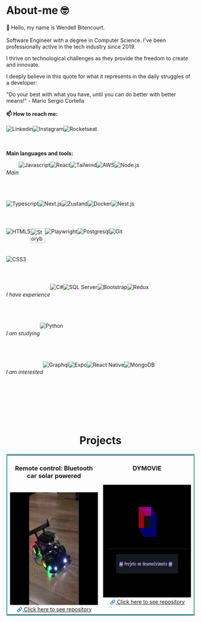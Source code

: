 # About-me 🤓

👋 Hello, my name is Wendell Bitencourt. 
<br/>
<br/>
Software Engineer with a degree in Computer Science. I've been professionally active in the tech industry since 2019.

I thrive on technological challenges as they provide the freedom to create and innovate.

I deeply believe in this quote for what it represents in the daily struggles of a developer:

"Do your best with what you have, until you can do better with better means!" - Mario Sergio Cortella
<br> 
<br/>
**📫 How to reach me:**
<br/>
<br/>
<a href="https://www.linkedin.com/in/wendell-bitencourt/" target="blank"><img title="Linkedin" align="left" height="40" src="https://cdn-icons-png.flaticon.com/512/145/145807.png"></a>
<a href="https://www.instagram.com/wbitencourt.dev/" target="blank"><img title="Instagram" align="left" height="40" src="https://cdn-icons-png.flaticon.com/512/3955/3955024.png"></a>
<a href="https://app.rocketseat.com.br/me/wendell-bitencourt" target="blank"><img title="Rocketseat" align="left" height="40" src="https://media.licdn.com/dms/image/D4D0BAQGWWA3gGWJ3Sg/company-logo_100_100/0/1701903187680/rocketseat_logo?e=1728518400&v=beta&t=rWmhFBjkcTDdj4a6xa4Xm07369nB6lfFJc53ovmFN7k"></a>
<br/>
<br/>
<br/>

**Main languages and tools:**
<div style="display: flex;">
    <h6>Main</h6>
    <a href="https://www.javascript.com/" target="blank"><img title="Javascript" align="left" height="40" src="https://xesque.rocketseat.dev/platform/tech/javascript.svg"></a>
    <a href="https://reactjs.org/" target="blank"><img title="React" align="left" height="40" src="https://xesque.rocketseat.dev/platform/tech/reactjs.svg"></a>
    <a href="https://tailwindcss.com/" target="blank"><img title="Tailwind" align="left" height="40" src="https://xesque.rocketseat.dev/platform/tech/tailwind.svg"></a>
    <a href="https://aws.amazon.com/" target="blank"><img title="AWS" align="left" height="40" src="https://xesque.rocketseat.dev/platform/tech/aws.svg"></a>
    <a href="https://nodejs.org/en/" target="blank"><img title="Node.js" align="left" height="40" src="https://xesque.rocketseat.dev/platform/tech/node.svg"></a>
</div>
<br/>
<br/>
<div style="display: flex;">
    <a href="https://www.typescriptlang.org/" target="blank"><img title="Typescript" align="left" height="40" src="https://xesque.rocketseat.dev/platform/tech/typescript.svg"></a>
    <a href="https://nextjs.org/" target="blank"><img title="Next.js" align="left" height="40" src="https://xesque.rocketseat.dev/platform/tech/nextjs.svg"></a>
    <a href="https://zustand-demo.pmnd.rs/" target="blank"><img title="Zustand" align="left" height="40" src="https://xesque.rocketseat.dev/platform/tech/1683814464431.png"></a>
    <a href="https://www.docker.com/" target="blank"><img title="Docker" align="left" height="40" src="https://xesque.rocketseat.dev/platform/tech/docker.svg"></a>
    <a href="https://nestjs.com/" target="blank"><img title="Nest.js" align="left" height="40" src="https://xesque.rocketseat.dev/platform/tech/1663679627579.svg"></a>
</div>
<br/>
<br/>
<div style="display: flex;">
    <a href="https://www.w3.org/html/" target="blank"><img title="HTML5" align="left" height="40" src="https://xesque.rocketseat.dev/platform/tech/html5.svg"></a>
    <a href="https://storybook.js.org/" target="blank"><img title="Storybook" align="left" height="40" width="40" src="https://static-00.iconduck.com/assets.00/storybook-icon-icon-412x512-341bo8r1.png"></a>
    <a href="https://playwright.dev" target="blank"><img title="Playwright" align="left" height="40" src="https://playwright.dev/img/playwright-logo.svg"></a> 
    <a href="https://www.postgresql.org/" target="blank"><img title="Postgresql" align="left" height="40" src="https://xesque.rocketseat.dev/platform/tech/postgresql.svg"></a>
    <a href="https://git-scm.com/" target="blank"><img title="Git" align="left" height="40" src="https://xesque.rocketseat.dev/platform/tech/git.svg"></a>
</div>
<br/>
<br/>
<div style="display: flex;">
    <a href="https://www.w3.org/Style/CSS/Overview.en.html" target="blank"><img title="CSS3" align="left" height="40" src="https://xesque.rocketseat.dev/platform/tech/css3.svg"></a>
</div>
<br/>
<br/>
<div style="display: flex;">
    <h6>I have experience</h6>
    <a href="https://learn.microsoft.com/en-us/dotnet/csharp/" target="blank"><img title="C#" align="left" height="40" src="https://xesque.rocketseat.dev/platform/tech/c-sharp.svg"></a>
    <a href="https://www.microsoft.com/en-us/sql-server/" target="blank"><img title="SQL Server" align="left" height="40" src="https://xesque.rocketseat.dev/platform/tech/sql-server.svg"></a>
    <a href="https://getbootstrap.com/" target="blank"><img title="Bootstrap" align="left" height="40" src="https://xesque.rocketseat.dev/platform/tech/bootstrap.svg"></a>
    <a href="https://redux.js.org/" target="blank"><img title="Redux" align="left" height="40" src="https://xesque.rocketseat.dev/platform/tech/redux.svg"></a>
    
</div>
<br/>
<br/>
<div style="display: flex;">
    <h6>I am studying</h6>
    <a href="https://www.python.org/" target="blank"><img title="Python" align="left" height="40" src="https://xesque.rocketseat.dev/platform/tech/python.svg"></a>
</div>
<br/>
<br/>
<div style="display: flex;">
    <h6>I am interested</h6>
    <a href="https://graphql.org/" target="blank"><img title="Graphql" align="left" height="40" src="https://xesque.rocketseat.dev/platform/tech/graphql.svg"></a>
    <a href="https://expo.dev" target="blank"><img title="Expo" align="left" height="40" src="https://xesque.rocketseat.dev/platform/tech/1663680122056.svg"></a>
    <a href="https://reactnative.dev/" target="blank"><img title="React Native" align="left" height="40" src="https://xesque.rocketseat.dev/platform/tech/react-native.svg"></a>
    <a href="https://www.mongodb.com/" target="blank"><img title="MongoDB" align="left" height="40" src="https://xesque.rocketseat.dev/platform/tech/mongodb.svg"></a>
</div>
<br/>
<br/>
<br/>
<br/>
<div align="center">
    
</div>
<br/>
<h1 align="center">Projects</h1>

<table bordercolor="#66b2b2" align="center">
    <tr>
        <td width="50%" valign="top" align="center">           
            <h3 align="center">Remote control: Bluetooth car solar powered</h3>
            <br />           
            <a align="center" valign="center" href="https://github.com/WBitencourt/Personal-Project/tree/main/RC%20Bluetooth%20car%20solar%20powered">
                <img src="images/RemoteCar_bluetooth3.gif" height="300px" alt="Remote car bluetooth"/>
            </a>
            <a align="center" valign="center" target="_blank" href="https://github.com/WBitencourt/Personal-Project/tree/main/RC%20Bluetooth%20car%20solar%20powered">
                <br/>
                <img title="Link" align="center" height="17" src="images/chain.png">
                <span>Click here to see repository</span>
            </a>    
        </td>    
        <td width="50%" valign="top" align="center">           
            <h3 align="center">DYMOVIE</h3>
            <br />           
            <a align="center" valign="center" href="https://github.com/WBitencourt/Personal-Project/tree/main/dymovie">
                <img src="images/dymovie.png" height="300px" alt="DYMOVIE"/>
            </a>
            <a align="center" valign="center" target="_blank" href="https://github.com/WBitencourt/Personal-Project/tree/main/dymovie">
                <br/>
                <img title="Link" align="center" height="17" src="images/chain.png">
                <span>Click here to see repository</span>
            </a>    
        </td>  
    </tr>
</table>
